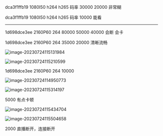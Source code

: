 dca3f1ffb19   1080I50   h264  h265   码率 30000 20000 非常糊 



dca3f1ffb19   1080I50   h264  h265   码率 10000 能看





---



1d698dce3ee   2160P60  264  80000  50000 40000 会断 会卡



1d698dce3ee   2160P60  264  35000 20000 清晰流畅

![image-20230724115131984](https://pic-keboom.oss-cn-hangzhou.aliyuncs.com/img/image-20230724115131984.png)



![image-20230724115210599](https://pic-keboom.oss-cn-hangzhou.aliyuncs.com/img/image-20230724115210599.png)



 1d698dce3ee   2160P60  264  10000 

![image-20230724114950773](https://pic-keboom.oss-cn-hangzhou.aliyuncs.com/img/image-20230724114950773.png)

![image-20230724115314197](https://pic-keboom.oss-cn-hangzhou.aliyuncs.com/img/image-20230724115314197.png)





5000  有点卡顿



![image-20230724115434704](https://pic-keboom.oss-cn-hangzhou.aliyuncs.com/img/image-20230724115434704.png)

![image-20230724115504658](https://pic-keboom.oss-cn-hangzhou.aliyuncs.com/img/image-20230724115504658.png)





2000   直播断开，连接断开